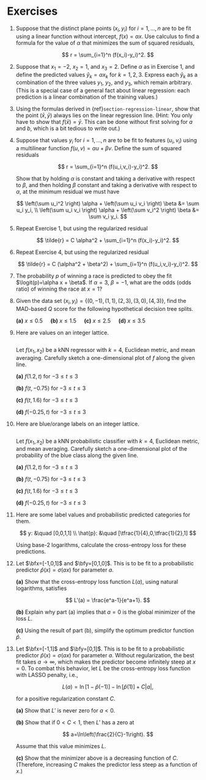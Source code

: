 # Exercises

1. Suppose that the distinct plane points $(x_i,y_i)$ for $i=1,\ldots,n$ are to be fit using a linear function without intercept, $f(x)=\alpha x$. Use calculus to find a formula for the value of $\alpha$ that minimizes the sum of squared residuals,
    
    $$ r = \sum_{i=1}^n (f(x_i)-y_i)^2. $$

2. Suppose that $x_1=-2$, $x_2=1$, and $x_3=2$. Define $\alpha$ as in Exercise 1, and define the predicted values $\hat{y}_k=\alpha x_k$ for $k=1,2,3$. Express each $\hat{y}_k$ as a combination of the three values $y_1$, $y_2$, and $y_3$, which remain arbitrary. (This is a special case of a general fact about linear regression: each prediction is a linear combination of the training values.)

3. Using the formulas derived in {ref}`section-regression-linear`, show that the point $(\bar{x},\bar{y})$ always lies on the linear regression line. (Hint: You only have to show that $f(\bar{x}) = \bar{y}$. This can be done without first solving for $a$ and $b$, which is a bit tedious to write out.)

4. Suppose that values $y_i$ for $i=1,\ldots,n$ are to be fit to features $(u_i,v_i)$ using a multilinear function $f(u,v)=\alpha u + \beta v$. Define the sum of squared residuals
    
    $$ r = \sum_{i=1}^n (f(u_i,v_i)-y_i)^2. $$

    Show that by holding $\alpha$ is constant and taking a derivative with respect to $\beta$, and then holding $\beta$ constant and taking a derivative with respect to $\alpha$, at the minimum residual we must have 

    $$
    \left(\sum u_i^2 \right) \alpha + \left(\sum u_i v_i \right) \beta &= \sum u_i y_i, \\ 
    \left(\sum u_i v_i \right) \alpha + \left(\sum v_i^2 \right) \beta &= \sum v_i y_i. 
    $$

5. Repeat Exercise 1, but using the regularized residual 

    $$ \tilde{r} = C \alpha^2 + \sum_{i=1}^n (f(x_i)-y_i)^2. $$

6. Repeat Exercise 4, but using the regularized residual 

    $$ \tilde{r} = C (\alpha^2 + \beta^2) + \sum_{i=1}^n (f(u_i,v_i)-y_i)^2. $$

7. The probability $p$ of winning a race is predicted to obey the fit $\logit(p)=\alpha x + \beta$. If $\alpha=3$, $\beta=-1$, what are the odds (odds ratio) of winning the race at $x=1$?

8. Given the data set $(x_i,y_i)=\{(0,-1),(1,1),(2,3),(3,0),(4,3)\}$, find the MAD-based $Q$ score for the following hypothetical decision tree splits.

    **(a)** $x \le 0.5\quad$
    **(b)** $x \le 1.5\quad$
    **(c)** $x \le 2.5\quad$
    **(d)** $x \le 3.5$

9.  Here are values on an integer lattice.

    ```{image} ../_static/griddata.svg
    ```

    Let $f(x_1,x_2)$ be a kNN regressor with $k=4$, Euclidean metric, and mean averaging. Carefully sketch a one-dimensional plot of $f$ along the given line.

    **(a)** $f(1.2,t)$ for $-3\le t \le 3$
    
    **(b)** $f(t,-0.75)$ for $-3\le t \le 3$
    
    **(c)** $f(t,1.6)$ for $-3\le t \le 3$
    
    **(d)** $f(-0.25,t)$ for $-3\le t \le 3$

10. Here are blue/orange labels on an integer lattice.

    ```{image} ../_static/gridlabels.svg
    ```

    Let $f(x_1,x_2)$ be a kNN probabilistic classifier with $k=4$, Euclidean metric, and mean averaging. Carefully sketch a one-dimensional plot of the probability of the blue class along the given line.

    **(a)** $f(1.2,t)$ for $-3\le t \le 3$
    
    **(b)** $f(t,-0.75)$ for $-3\le t \le 3$
    
    **(c)** $f(t,1.6)$ for $-3\le t \le 3$
    
    **(d)** $f(-0.25,t)$ for $-3\le t \le 3$

11. Here are some label values and probabilistic predicted categories for them.

    $$
    y: &\quad [0,0,1,1] \\ 
    \hat{p}: &\quad [\tfrac{1}{4},0,\tfrac{1}{2},1] 
    $$

    Using base-2 logarithms, calculate the cross-entropy loss for these predictions.

12. Let $\bfx=[-1,0,1]$ and $\bfy=[0,1,0]$. This is to be fit to a probabilistic predictor $\hat{p}(x) = \sigma(a x)$ for parameter $a$. 

    **(a)** Show that the cross-entropy loss function $L(a)$, using natural logarithms, satisfies 

    $$
    L'(a) = \frac{e^a-1}{e^a+1}. 
    $$

    **(b)** Explain why part (a) implies that $a=0$ is the global minimizer of the loss $L$.

    **(c)** Using the result of part (b), simplify the optimum predictor function $\hat{p}$.

13. Let $\bfx=[-1,1]$ and $\bfy=[0,1]$. This is to be fit to a probabilistic predictor $\hat{p}(x) = \sigma(a x)$ for parameter $a$. Without regularization, the best fit takes $a\to\infty$, which makes the predictor become infinitely steep at $x=0$. To combat this behavior, let $L$ be the cross-entropy loss function with LASSO penalty, i.e.,

    $$
    L(a) = \ln[1-\hat{p}(-1)] - \ln[\hat{p}(1)] + C |a|, 
    $$

    for a positive regularization constant $C$.

    **(a)** Show that $L'$ is never zero for $a<0$.

    **(b)** Show that if $0<C<1$, then $L'$ has a zero at 

    $$
    a=\ln\left(\frac{2}{C}-1\right). 
    $$

    Assume that this value minimizes $L$. 

    **(c)** Show that the minimizer above is a decreasing function of $C$. (Therefore, increasing $C$ makes the predictor less steep as a function of $x$.)
